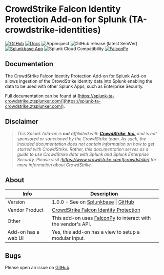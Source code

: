 # CrowdStrike Falcon Identity Protection Add-on for Splunk (TA-crowdstrike-identities)

[![GitHub](https://img.shields.io/github/license/ZachChristensen28/TA-crowdstrike-identities)]()
[![Docs](https://github.com/ZachChristensen28/TA-crowdstrike-identities/actions/workflows/docs.yml/badge.svg)](https://splunk-ta-crowdstrike.ztsplunker.com/)
![Appinspect](https://github.com/ZachChristensen28/TA-crowdstrike-identities/actions/workflows/appinspect.yml/badge.svg)
![GitHub release (latest SemVer)](https://img.shields.io/github/v/release/ZachChristensen28/TA-crowdstrike-identities)
[![Splunkbase App](https://img.shields.io/badge/Splunkbase-TA--crowdstrike--identities-blue)](#placeholder)
![Splunk Cloud Compatibility](https://img.shields.io/badge/Splunk%20Cloud%20Ready-Victoria%20|%20Classic-informational?logo=splunk)
[![FalconPy](https://img.shields.io/badge/FalconPy-1.2.x-red?logo=crowdstrike)](https://falconpy.io/)

## Documentation

The CrowdStrike Falcon Identity Protection Add-on for Splunk Add-on allows ingestion of the CrowdStrike identity data into Splunk enabling the data to be used with other Splunk Apps, such as Enterprise Security.

Full documentation can be found at [https://splunk-ta-crowdstrike.ztsplunker.com/](https://splunk-ta-crowdstrike.ztsplunker.com/).

## Disclaimer

> *This Splunk Add-on is __not__ affiliated with [__CrowdStrike, Inc.__][crowdstrike] and is not sponsored or sanctioned by the CrowdStrike team. As such, the included documentation does not contain information on how to get started with CrowdStrike. Rather, this documentation serves as a guide to use CrowdStrike data with Splunk and Splunk Enterprise Security. Please visit [https://www.crowdstrike.com][crowdstrike] for more information about CrowdStrike.*

[crowdstrike]: https://www.crowdstrike.com/

## About

 Info | Description
------|----------
Version | 1.0.0 - See on [Splunkbase](#placeholder) \| [GitHub](https://github.com/ZachChristensen28/TA-crowdstrike-identities)
Vendor Product | [CrowdStrike Falcon Identity Protection](https://www.crowdstrike.com/products/identity-protection/)
Other | This add-on uses [FalconPy](https://falconpy.io/) to interact with the vendor's API.
Add-on has a web UI | Yes, this add-on has a view to setup a modular input.

## Bugs

Please open an issue on [GitHub](https://github.com/ZachChristensen28/TA-crowdstrike-identities/issues).